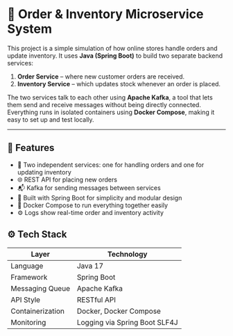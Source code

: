 # 🛒 Order & Inventory Microservice System

This project is a simple simulation of how online stores handle orders and update inventory. It uses **Java (Spring Boot)** to build two separate backend services:

1. **Order Service** – where new customer orders are received.
2. **Inventory Service** – which updates stock whenever an order is placed.

The two services talk to each other using **Apache Kafka**, a tool that lets them send and receive messages without being directly connected. Everything runs in isolated containers using **Docker Compose**, making it easy to set up and test locally.

---

## 📌 Features

- 🔄 Two independent services: one for handling orders and one for updating inventory
- 🌐 REST API for placing new orders
- 📬 Kafka for sending messages between services
- 🧱 Built with Spring Boot for simplicity and modular design
- 🐳 Docker Compose to run everything together easily
- ⚙️ Logs show real-time order and inventory activity

## ⚙️ Tech Stack

| Layer                | Technology                        |
|---------------------|------------------------------------|
| Language             | Java 17                            |
| Framework            | Spring Boot                        |
| Messaging Queue      | Apache Kafka                       |
| API Style            | RESTful API                        |
| Containerization     | Docker, Docker Compose             |
| Monitoring           | Logging via Spring Boot SLF4J      |



